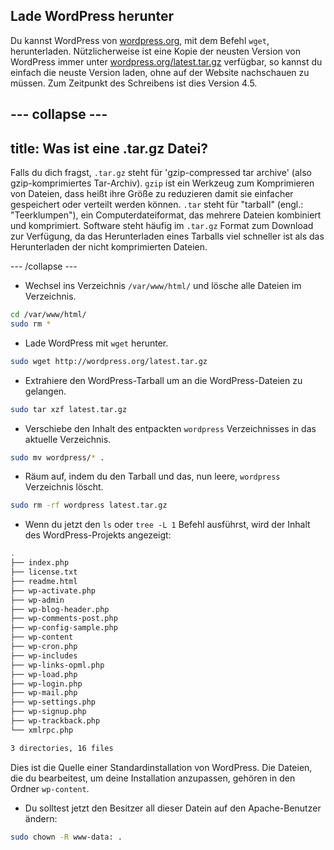 ## Lade WordPress herunter

Du kannst WordPress von [wordpress.org](http://wordpress.org/), mit dem Befehl `wget`, herunterladen. Nützlicherweise ist eine Kopie der neusten Version von WordPress immer unter [wordpress.org/latest.tar.gz](https://wordpress.org/latest.tar.gz) verfügbar, so kannst du einfach die neuste Version laden, ohne auf der Website nachschauen zu müssen. Zum Zeitpunkt des Schreibens ist dies Version 4.5.

--- collapse ---
---
title: Was ist eine .tar.gz Datei?
---

Falls du dich fragst, `.tar.gz` steht für 'gzip-compressed tar archive' (also gzip-komprimiertes Tar-Archiv). `gzip` ist ein Werkzeug zum Komprimieren von Dateien, dass heißt ihre Größe zu reduzieren damit sie einfacher gespeichert oder verteilt werden können. `.tar` steht für "tarball" (engl.: "Teerklumpen"), ein Computerdateiformat, das mehrere Dateien kombiniert und komprimiert. Software steht häufig im `.tar.gz` Format zum Download zur Verfügung, da das Herunterladen eines Tarballs viel schneller ist als das Herunterladen der nicht komprimierten Dateien.

--- /collapse ---

+ Wechsel ins Verzeichnis `/var/www/html/` und lösche alle Dateien im Verzeichnis.

```bash
cd /var/www/html/
sudo rm *
```

+ Lade WordPress mit `wget` herunter.

```bash
sudo wget http://wordpress.org/latest.tar.gz
```

+ Extrahiere den WordPress-Tarball um an die WordPress-Dateien zu gelangen.

```bash
sudo tar xzf latest.tar.gz
```

+ Verschiebe den Inhalt des entpackten `wordpress` Verzeichnisses in das aktuelle Verzeichnis.

```bash
sudo mv wordpress/* .
```

+ Räum auf, indem du den Tarball und das, nun leere, `wordpress` Verzeichnis löscht.

```bash
sudo rm -rf wordpress latest.tar.gz
```

- Wenn du jetzt den `ls` oder `tree -L 1` Befehl ausführst, wird der Inhalt des WordPress-Projekts angezeigt:

```bash
.
├── index.php
├── license.txt
├── readme.html
├── wp-activate.php
├── wp-admin
├── wp-blog-header.php
├── wp-comments-post.php
├── wp-config-sample.php
├── wp-content
├── wp-cron.php
├── wp-includes
├── wp-links-opml.php
├── wp-load.php
├── wp-login.php
├── wp-mail.php
├── wp-settings.php
├── wp-signup.php
├── wp-trackback.php
└── xmlrpc.php

3 directories, 16 files
```

Dies ist die Quelle einer Standardinstallation von WordPress. Die Dateien, die du bearbeitest, um deine Installation anzupassen, gehören in den Ordner `wp-content`.

+ Du solltest jetzt den Besitzer all dieser Datein auf den Apache-Benutzer ändern:

```bash
sudo chown -R www-data: .
```
